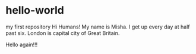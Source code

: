 # hello-world
my first repository
Hi Humans!
My name is Misha.
I get up every day at half past six.
London is capital city of Great Britain.

Hello again!!!
